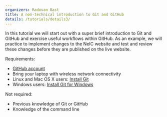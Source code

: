 ```yaml
---
organizers: Radovan Bast
title: A non-technical introduction to Git and GitHub
details: /tutorials/details3/
---
```


In this tutorial we will start out with a super brief introduction to Git and
GitHub and exercise useful workflows within GitHub. As an example, we will
practice to implement changes to the NeIC website and test and review these
changes before they are published on the live website.

Requirements:
- [GitHub account](https://github.com/join)
- Bring your laptop with wireless network connectivity
- Linux and Mac OS X users: [Install Git](https://git-scm.com/book/en/v2/Getting-Started-Installing-Git)
- Windows users: [Install Git for Windows](https://git-scm.com/downloads)

Not required:
- Previous knowledge of Git or GitHub
- Knowledge of the command line
